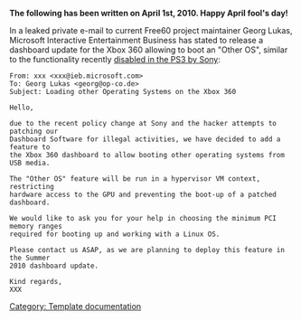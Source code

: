 **The following has been written on April 1st, 2010. Happy April fool's
day!**

In a leaked private e-mail to current Free60 project maintainer Georg
Lukas, Microsoft Interactive Entertainment Business has stated to
release a dashboard update for the Xbox 360 allowing to boot an "Other
OS", similar to the functionality recently [disabled in the PS3 by
Sony](https://web.archive.org/web/20100803155746/http://www.haxnetwork.net/2010/03/otheros-will-not-be-removed-from-phat-ps3s/):

    From: xxx <xxx@ieb.microsoft.com>
    To: Georg Lukas <georg@op-co.de>
    Subject: Loading other Operating Systems on the Xbox 360

    Hello,

    due to the recent policy change at Sony and the hacker attempts to patching our
    Dashboard Software for illegal activities, we have decided to add a feature to
    the Xbox 360 dashboard to allow booting other operating systems from USB media.

    The "Other OS" feature will be run in a hypervisor VM context, restricting
    hardware access to the GPU and preventing the boot-up of a patched dashboard.

    We would like to ask you for your help in choosing the minimum PCI memory ranges
    required for booting up and working with a Linux OS.

    Please contact us ASAP, as we are planning to deploy this feature in the Summer
    2010 dashboard update.

    Kind regards,
    XXX

[Category: Template documentation](/Category_Template_documentation)

